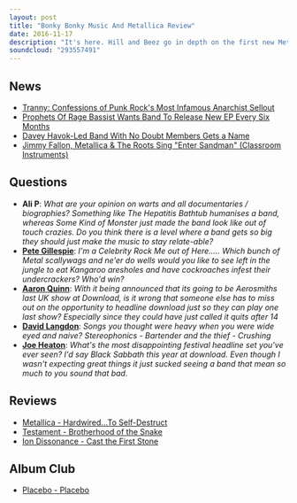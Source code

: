 ```yaml
---
layout: post
title: "Bonky Bonky Music And Metallica Review"
date: 2016-11-17
description: "It's here. Hill and Beez go in depth on the first new Metallica album in 8 whole years, Hardwired...To Self Destruct. Is it any good? We'll find out. Elsewhere, there's a look at the new albums from Testament and Ion Dissonance, who would be in a rock I'm A Celebrity, the pros and cons of rock biographies and our Album Club is on Placebo's self-titled debut album."
soundcloud: "293557491"
---
```


## News

- [Tranny: Confessions of Punk Rock's Most Infamous Anarchist Sellout](https://www.amazon.co.uk/Tranny-Confessions-Infamous-Anarchist-Sellout/dp/0316387959)
- [Prophets Of Rage Bassist Wants Band To Release New EP Every Six Months](http://www.theprp.com/2016/08/19/news/prophets-rage-bassist-wants-band-release-new-ep-every-six-months/)
- [Davey Havok-Led Band With No Doubt Members Gets a Name](http://loudwire.com/davey-havok-led-band-no-doubt-members-gets-name/)
- [Jimmy Fallon, Metallica & The Roots Sing "Enter Sandman" (Classroom Instruments)](https://www.youtube.com/watch?v=GXJifYl_byU)


## Questions

- **Ali P**: *What are your opinion on warts and all documentaries / biographies? Something like The Hepatitis Bathtub humanises a band, whereas Some Kind of Monster just made the band look like out of touch crazies. Do you think there is a level where a band gets so big they should just make the music to stay relate-able?*
- **[Pete Gillespie](https://www.facebook.com/thatsnotmetalpodcast/photos/a.1814755825417620.1073741828.1814737015419501/1995380457355155/?type=3&comment_id=1995528220673712&comment_tracking=%7B%22tn%22%3A%22R8%22%7D)**: *I'm a Celebrity Rock Me out of Here..... Which bunch of Metal scallywags and ne'er do wells would you like to see left in the jungle to eat Kangaroo aresholes and have cockroaches infest their undercrackers? Who'd win?*
- **[Aaron Quinn](https://www.facebook.com/thatsnotmetalpodcast/photos/a.1814755825417620.1073741828.1814737015419501/1995380457355155/?type=3&comment_id=1995383480688186&comment_tracking=%7B%22tn%22%3A%22R9%22%7D)**: *With it being announced that its going to be Aerosmiths last UK show at Download, is it wrong that someone else has to miss out on the opportunity to headline download just so they can play one last show? Especially since they could have just called it quits after 14*
- **[David Langdon](https://www.facebook.com/thatsnotmetalpodcast/photos/a.1814755825417620.1073741828.1814737015419501/1995380457355155/?type=3&comment_id=1995783167314884&comment_tracking=%7B%22tn%22%3A%22R3%22%7D)**: *Songs you thought were heavy when you were wide eyed and naive? Stereophonics - Bartender and the thief - Crushing*
- **[Joe Heaton](https://www.facebook.com/thatsnotmetalpodcast/photos/a.1814755825417620.1073741828.1814737015419501/1995380457355155/?type=3&comment_id=1995465177346683&comment_tracking=%7B%22tn%22%3A%22R9%22%7D)**: *What's the most disappointing festival headline set you've ever seen? I'd say Black Sabbath this year at download. Even though I wasn't expecting great things it just sucked seeing a band that mean so much to you sound that bad.*


## Reviews

- [Metallica - Hardwired...To Self-Destruct](https://itunes.apple.com/gb/album/hardwired...to-self-destruct/id1145400123)
- [Testament - Brotherhood of the Snake](https://itunes.apple.com/gb/album/brotherhood-of-the-snake/id1147640015)
- [Ion Dissonance - Cast the First Stone](https://itunes.apple.com/gb/album/cast-the-first-stone/id1154220706)


## Album Club

- [Placebo - Placebo](https://itunes.apple.com/gb/album/placebo/id961067797)
